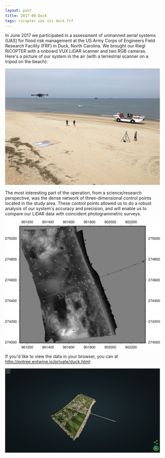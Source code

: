 ```yaml
---
layout: post
title: 2017-06-Duck
tags: ricopter uas uls duck frf
---
```


In June 2017 we participated in a assessment of unmanned aerial systems (UAS) for flood risk management at the US Army Corps of Engineers Field Research Facility (FRF) in Duck, North Carolina.
We brought our Riegl RiCOPTER with a onboard VUX LiDAR scanner and two RGB cameras.
Here's a picture of our system in the air (with a terrestrial scanner on a tripod on the beach):

![The RiCOPTER in flight at the Field Research Facility in Duck, NC](/img/2017-06-Duck.png)

The most interesting part of the operation, from a science/research perspective, was the dense network of three-dimensional control points located in the study area.
These control points allowed us to do a robust analysis of our system's accuracy and precision, and will enable us to compare our LiDAR data with coincident photogrammetric surveys.

![](/img/2017-06-Duck-Main-DEM-with-control.png)

If you'd like to view the data in your browser, you can at <http://potree.entwine.io/private/duck.html>:

![](/img/2017-06-Duck-Main-potree.png)
